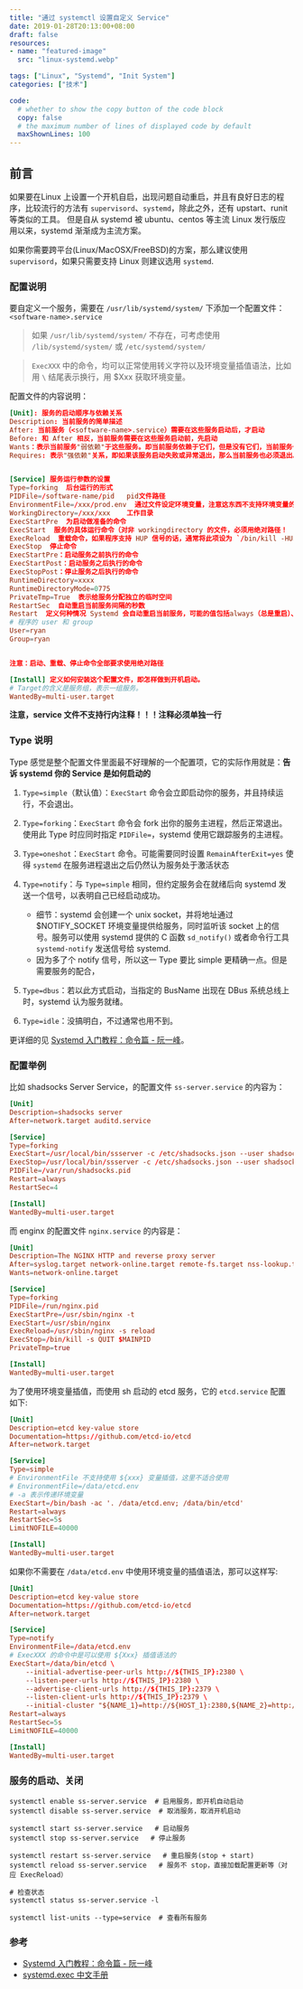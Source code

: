 ```yaml
---
title: "通过 systemctl 设置自定义 Service"
date: 2019-01-28T20:13:00+08:00
draft: false
resources:
- name: "featured-image"
  src: "linux-systemd.webp"

tags: ["Linux", "Systemd", "Init System"]
categories: ["技术"]

code:
  # whether to show the copy button of the code block
  copy: false
  # the maximum number of lines of displayed code by default
  maxShownLines: 100
---
```


## 前言

如果要在Linux 上设置一个开机自启，出现问题自动重启，并且有良好日志的程序，比较流行的方法有 `supervisord`、`systemd`，除此之外，还有 upstart、runit 等类似的工具。
但是自从 systemd 被 ubuntu、centos 等主流 Linux 发行版应用以来，systemd 渐渐成为主流方案。

如果你需要跨平台(Linux/MacOSX/FreeBSD)的方案，那么建议使用 `supervisord`，如果只需要支持 Linux 则建议选用 `systemd`.

### 配置说明

要自定义一个服务，需要在 `/usr/lib/systemd/system/` 下添加一个配置文件：`<software-name>.service`

> 如果 `/usr/lib/systemd/system/` 不存在，可考虑使用 `/lib/systemd/system/` 或 `/etc/systemd/system/`

> `ExecXXX` 中的命令，均可以正常使用转义字符以及环境变量插值语法，比如用 `\` 结尾表示换行，用 $Xxx 获取环境变量。

配置文件的内容说明：
```toml
[Unit]: 服务的启动顺序与依赖关系
Description: 当前服务的简单描述
After: 当前服务（<software-name>.service）需要在这些服务启动后，才启动
Before: 和 After 相反，当前服务需要在这些服务启动前，先启动
Wants：表示当前服务"弱依赖"于这些服务。即当前服务依赖于它们，但是没有它们，当前服务也能正常运行。
Requires: 表示"强依赖"关系，即如果该服务启动失败或异常退出，那么当前服务也必须退出。


[Service] 服务运行参数的设置
Type=forking  后台运行的形式
PIDFile=/software-name/pid   pid文件路径
EnvironmentFile=/xxx/prod.env  通过文件设定环境变量，注意这东西不支持环境变量的插值语法 ${xxx}
WorkingDirectory=/xxx/xxx    工作目录
ExecStartPre  为启动做准备的命令
ExecStart  服务的具体运行命令（对非 workingdirectory 的文件，必须用绝对路径！
ExecReload  重载命令，如果程序支持 HUP 信号的话，通常将此项设为 `/bin/kill -HUP $MAINPID`
ExecStop  停止命令
ExecStartPre：启动服务之前执行的命令
ExecStartPost：启动服务之后执行的命令
ExecStopPost：停止服务之后执行的命令
RuntimeDirectory=xxxx
RuntimeDirectoryMode=0775
PrivateTmp=True  表示给服务分配独立的临时空间
RestartSec  自动重启当前服务间隔的秒数
Restart  定义何种情况 Systemd 会自动重启当前服务，可能的值包括always（总是重启）、on-success、on-failure 等
# 程序的 user 和 group
User=ryan
Group=ryan


注意：启动、重载、停止命令全部要求使用绝对路径

[Install] 定义如何安装这个配置文件，即怎样做到开机启动。
# Target的含义是服务组，表示一组服务。
WantedBy=multi-user.target
```

**注意，service 文件不支持行内注释！！！注释必须单独一行**

### Type 说明

Type 感觉是整个配置文件里面最不好理解的一个配置项，它的实际作用就是：**告诉 systemd 你的 Service 是如何启动的**

1. `Type=simple`（默认值）：`ExecStart` 命令会立即启动你的服务，并且持续运行，不会退出。

2. `Type=forking`：`ExecStart` 命令会 fork 出你的服务主进程，然后正常退出。使用此 Type 时应同时指定 `PIDFile=`，systemd 使用它跟踪服务的主进程。

3. `Type=oneshot`：`ExecStart` 命令。可能需要同时设置 `RemainAfterExit=yes` 使得 `systemd` 在服务进程退出之后仍然认为服务处于激活状态

4. `Type=notify`：与 `Type=simple` 相同，但约定服务会在就绪后向 systemd 发送一个信号，以表明自己已经启动成功。
   - 细节：systemd 会创建一个 unix socket，并将地址通过 $NOTIFY_SOCKET 环境变量提供给服务，同时监听该 socket 上的信号。服务可以使用 systemd 提供的 C 函数 `sd_notify()` 或者命令行工具 `systemd-notify` 发送信号给 systemd.
   - 因为多了个 notify 信号，所以这一 Type 要比 simple 更精确一点。但是需要服务的配合，

5. `Type=dbus`：若以此方式启动，当指定的 BusName 出现在 DBus 系统总线上时，systemd 认为服务就绪。

6. `Type=idle`：没搞明白，不过通常也用不到。

更详细的见 [Systemd 入门教程：命令篇 - 阮一峰](http://www.ruanyifeng.com/blog/2016/03/systemd-tutorial-commands.html)。

### 配置举例

比如 shadsocks Server Service，的配置文件 `ss-server.service` 的内容为：
```toml
[Unit]
Description=shadsocks server
After=network.target auditd.service

[Service]
Type=forking
ExecStart=/usr/local/bin/ssserver -c /etc/shadsocks.json --user shadsocks --pid-file /var/run/shadsocks.pid -d start
ExecStop=/usr/local/bin/ssserver -c /etc/shadsocks.json --user shadsocks --pid-file /var/run/shadsocks.pid -d stop
PIDFile=/var/run/shadsocks.pid
Restart=always
RestartSec=4

[Install]
WantedBy=multi-user.target
```

而 enginx 的配置文件 `nginx.service` 的内容是：

```toml
[Unit]
Description=The NGINX HTTP and reverse proxy server
After=syslog.target network-online.target remote-fs.target nss-lookup.target
Wants=network-online.target

[Service]
Type=forking
PIDFile=/run/nginx.pid
ExecStartPre=/usr/sbin/nginx -t
ExecStart=/usr/sbin/nginx
ExecReload=/usr/sbin/nginx -s reload
ExecStop=/bin/kill -s QUIT $MAINPID
PrivateTmp=true

[Install]
WantedBy=multi-user.target
```

为了使用环境变量插值，而使用 sh 启动的 etcd 服务，它的 `etcd.service` 配置如下:

```toml
[Unit]
Description=etcd key-value store
Documentation=https://github.com/etcd-io/etcd
After=network.target

[Service]
Type=simple
# EnvironmentFile 不支持使用 ${xxx} 变量插值，这里不适合使用
# EnvironmentFile=/data/etcd.env
# -a 表示传递环境变量
ExecStart=/bin/bash -ac '. /data/etcd.env; /data/bin/etcd'
Restart=always
RestartSec=5s
LimitNOFILE=40000

[Install]
WantedBy=multi-user.target
```

如果你不需要在 `/data/etcd.env` 中使用环境变量的插值语法，那可以这样写:

```toml
[Unit]
Description=etcd key-value store
Documentation=https://github.com/etcd-io/etcd
After=network.target

[Service]
Type=notify
EnvironmentFile=/data/etcd.env
# ExecXXX 的命令中是可以使用 ${Xxx} 插值语法的
ExecStart=/data/bin/etcd \
    --initial-advertise-peer-urls http://${THIS_IP}:2380 \
    --listen-peer-urls http://${THIS_IP}:2380 \
    --advertise-client-urls http://${THIS_IP}:2379 \
    --listen-client-urls http://${THIS_IP}:2379 \
    --initial-cluster "${NAME_1}=http://${HOST_1}:2380,${NAME_2}=http://${HOST_2}:2380,${NAME_3}=http://${HOST_3}:2380"
Restart=always
RestartSec=5s
LimitNOFILE=40000

[Install]
WantedBy=multi-user.target
```

### 服务的启动、关闭

```
systemctl enable ss-server.service  # 启用服务，即开机自动启动
systemctl disable ss-server.service  # 取消服务，取消开机启动

systemctl start ss-server.service   # 启动服务
systemctl stop ss-server.service   # 停止服务

systemctl restart ss-server.service   # 重启服务(stop + start)
systemctl reload ss-server.service   # 服务不 stop，直接加载配置更新等（对应 ExecReload）

# 检查状态
systemctl status ss-server.service -l

systemctl list-units --type=service  # 查看所有服务
```

### 参考

- [Systemd 入门教程：命令篇 - 阮一峰](http://www.ruanyifeng.com/blog/2016/03/systemd-tutorial-commands.html)
- [systemd.exec 中文手册](http://www.jinbuguo.com/systemd/systemd.exec.html)
